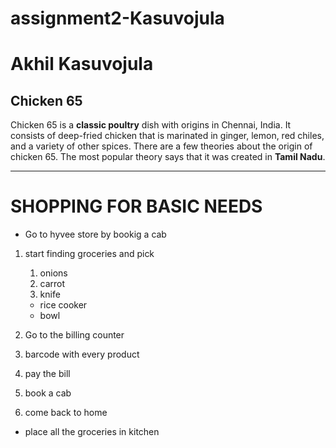 # assignment2-Kasuvojula
# Akhil Kasuvojula
## Chicken 65
Chicken 65 is a **classic poultry** dish with origins in Chennai, India. It consists of deep-fried chicken that is marinated in ginger, lemon, red chiles, and a variety of other spices. There are a few theories about the origin of chicken 65. The most popular theory says that it was created in **Tamil Nadu**.

***

# SHOPPING FOR BASIC NEEDS
* Go to hyvee store by bookig a cab
1. start finding groceries and pick
     1. onions
     2. carrot
     3. knife
     *  rice cooker
     *  bowl

2. Go to the billing counter
3. barcode with every product
4. pay the bill
5. book a cab
6. come back to home
*  place all the groceries in kitchen
